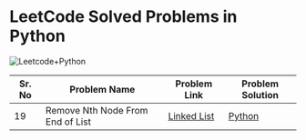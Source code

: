 # LeetCode Solved Problems in Python
![Leetcode+Python](https://user-images.githubusercontent.com/28431152/192743038-9eac81e8-4cac-44dd-bcf6-04ed1eef4701.png)

| Sr. No | Problem Name                          | Problem Link                                                                    | Problem Solution                                                                                                                |
| ------ | ------------------------------------- | ------------------------------------------------------------------------------- | ------------------------------------------------------------------------------------------------------------------------------- |
| 19     | Remove Nth Node From End of List  | [Linked List](https://leetcode.com/problems/remove-nth-node-from-end-of-list/)  | [Python](https://github.com/swatinarang1225/LeetCode-Solutions/blob/main/19.%20Remove%20Nth%20Node%20From%20End%20of%20List.py) |

